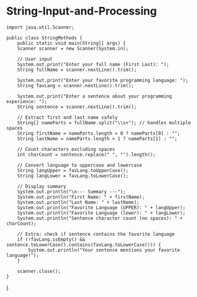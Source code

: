 # String-Input-and-Processing

    import java.util.Scanner;

    public class StringMethods {
        public static void main(String[] args) {
        Scanner scanner = new Scanner(System.in);

        // User input
        System.out.print("Enter your full name (First Last): ");
        String fullName = scanner.nextLine().trim();

        System.out.print("Enter your favorite programming language: ");
        String favLang = scanner.nextLine().trim();

        System.out.print("Enter a sentence about your programming experience: ");
        String sentence = scanner.nextLine().trim();

        // Extract first and last name safely
        String[] nameParts = fullName.split("\\s+"); // handles multiple spaces
        String firstName = nameParts.length > 0 ? nameParts[0] : "";
        String lastName = nameParts.length > 1 ? nameParts[1] : "";

        // Count characters excluding spaces
        int charCount = sentence.replace(" ", "").length();

        // Convert language to uppercase and lowercase
        String langUpper = favLang.toUpperCase();
        String langLower = favLang.toLowerCase();

        // Display summary
        System.out.println("\n--- Summary ---");
        System.out.println("First Name: " + firstName);
        System.out.println("Last Name: " + lastName);
        System.out.println("Favorite Language (UPPER): " + langUpper);
        System.out.println("Favorite Language (lower): " + langLower);
        System.out.println("Sentence character count (no spaces): " + charCount);

        // Extra: check if sentence contains the favorite language
        if (!favLang.isEmpty() && sentence.toLowerCase().contains(favLang.toLowerCase())) {
            System.out.println("Your sentence mentions your favorite language!");
        }

        scanner.close();
    }
}
